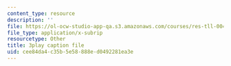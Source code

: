 ```yaml
---
content_type: resource
description: ''
file: https://ol-ocw-studio-app-qa.s3.amazonaws.com/courses/res-tll-004-stem-concept-videos-fall-2013/cee84da4c35b5e58888ed0492281ea3e_-IWKPe6X6Vs.vtt
file_type: application/x-subrip
resourcetype: Other
title: 3play caption file
uid: cee84da4-c35b-5e58-888e-d0492281ea3e
---
```

